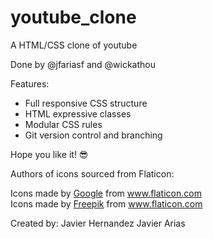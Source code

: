 # youtube_clone
A HTML/CSS clone of youtube

Done by @jfariasf and @wickathou

Features:
- Full responsive CSS structure
- HTML expressive classes
- Modular CSS rules
- Git version control and branching

Hope you like it! 😎

Authors of icons sourced from Flaticon:

<div>Icons made by <a href="https://www.flaticon.com/authors/google" title="Google">Google</a> from <a href="https://www.flaticon.com/"             title="Flaticon">www.flaticon.com</a></div>

<div>Icons made by <a href="https://www.flaticon.com/authors/freepik" title="Freepik">Freepik</a> from <a href="https://www.flaticon.com/"             title="Flaticon">www.flaticon.com</a></div>

Created by:
Javier Hernandez
Javier Arias
